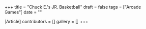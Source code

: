 +++
title = "Chuck E.'s JR. Basketball"
draft = false
tags = ["Arcade Games"]
date = ""

[Article]
contributors = []
gallery = []
+++